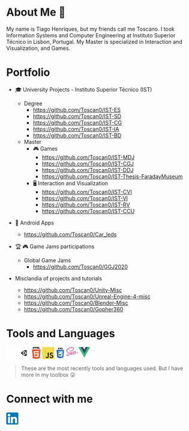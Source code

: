 # About Me :wave:

My name is Tiago Henriques, but my friends call me Toscano. I took Information Systems and Computer Engineering at Instituto Superior Técnico in Lisbon, Portugal. My Master is specialized in Interaction and Visualization, and Games. 

# Portfolio

* :mortar_board: University Projects - Instituto Superior Técnico (IST) 
  * Degree 
    * https://github.com/Toscan0/IST-ES 
    * https://github.com/Toscan0/IST-SD
    * https://github.com/Toscan0/IST-CG
    * https://github.com/Toscan0/IST-IA
    * https://github.com/Toscan0/IST-BD
  * Master
    * :video_game: Games 
      * https://github.com/Toscan0/IST-MDJ
      * https://github.com/Toscan0/IST-CGJ
      * https://github.com/Toscan0/IST-DDJ
      * https://github.com/Toscan0/IST-Thesis-FaradayMuseum
    * :desktop_computer: Interaction and Visualization
       * https://github.com/Toscan0/IST-CVI
       * https://github.com/Toscan0/IST-VI
       * https://github.com/Toscan0/IST-RV
       * https://github.com/Toscan0/IST-CCU
 

* :iphone: Android Apps 
  * https://github.com/Toscan0/Car_leds

    
* :trophy: :video_game: Game Jams participations 
  * Global Game Jams
    * https://github.com/Toscan0/GGJ2020
 

* Misclandia of projects and tutorials
  * https://github.com/Toscan0/Unity-Misc
  * https://github.com/Toscan0/Unreal-Engine-4-misc
  * https://github.com/Toscan0/Blender-Misc
  * https://github.com/Toscan0/Gopher360

# Tools and Languages

<img align="left" alt="Unreal" width="32px" src="./icons/Tools/UE/Unreal_Engine_White.png"/>
<img align="left" alt="Unity" width="32px" src="./icons/Tools/Unity/unity-tab-square-white.png"/>


<img align="left" alt="HTML5" width="32px" src="./icons/Languages/HTML5_logo.png"/>
<img align="left" alt="JavaScript" width="32px" src="./icons/Languages/JS_logo.png"/>
<img align="left" alt="CSS3" width="32px" src="./icons/Languages/CSS_logo.png"/>
<img align="left" alt="Sass" width="32px" src="./icons/Languages/Sass_logo.png"/>
<img align="left" alt="Vue" width="32px" src="./icons/Languages/Vue_logo.png"/>

<br />
<br />

> These are the most recently tools and languages used. But I have more in my toolbox :stuck_out_tongue:


# Connect with me

[<img align="center" alt="my linkedin" width="32px" src="./icons/Social/linkedin.png" />][linkedin]

<!-- <details>
  <summary>:zap: GitHub Stats</summary>

[![My GitHub stats](https://github-readme-stats.vercel.app/api?username=Toscan0)](https://github.com/anuraghazra/github-readme-stats)

</details> -->



[linkedin]: https://www.linkedin.com/in/tiago-henriques-638252132/
